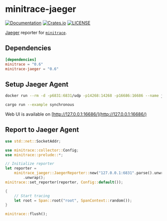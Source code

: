 # minitrace-jaeger

[![Documentation](https://docs.rs/minitrace-jaeger/badge.svg)](https://docs.rs/minitrace-jaeger/)
[![Crates.io](https://img.shields.io/crates/v/minitrace-jaeger.svg)](https://crates.io/crates/minitrace-jaeger)
[![LICENSE](https://img.shields.io/github/license/tikv/minitrace-rust.svg)](https://github.com/tikv/minitrace-rust/blob/master/LICENSE)

[Jaeger](https://www.jaegertracing.io/) reporter for [`minitrace`](https://crates.io/crates/minitrace).

## Dependencies

```toml
[dependencies]
minitrace = "0.6"
minitrace-jaeger = "0.6"
```

## Setup Jaeger Agent

```sh
docker run --rm -d -p6831:6831/udp -p14268:14268 -p16686:16686 --name jaeger jaegertracing/all-in-one:latest

cargo run --example synchronous
```

Web UI is available on [http://127.0.0.1:16686/](http://127.0.0.1:16686/)

## Report to Jaeger Agent

```rust
use std::net::SocketAddr;

use minitrace::collector::Config;
use minitrace::prelude::*;

// Initialize reporter
let reporter =
    minitrace_jaeger::JaegerReporter::new("127.0.0.1:6831".parse().unwrap(), "asynchronous")
        .unwrap();
minitrace::set_reporter(reporter, Config::default());

{
    // Start tracing
    let root = Span::root("root", SpanContext::random());
}

minitrace::flush();
```
